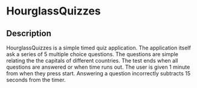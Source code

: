 # HourglassQuizzes

## Description
HourglassQuizzes is a simple timed quiz application.
The application itself ask a series of 5 multiple choice questions.
The questions are simple relating the the capitals of different countries.
The test ends when all questions are answered or when time runs out.
The user is given 1 minute from when they press start.
Answering a question incorrectly subtracts 15 seconds from the timer.